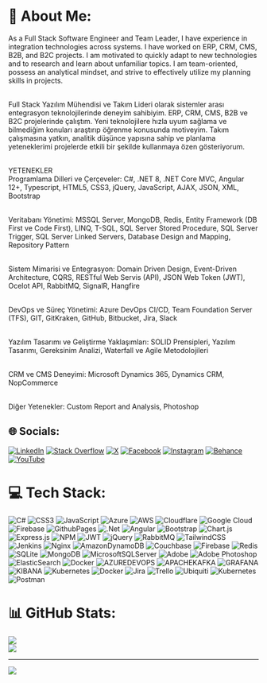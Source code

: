 # 💫 About Me:
As a Full Stack Software Engineer and Team Leader, I have experience in integration technologies across systems. I have worked on ERP, CRM, CMS, B2B, and B2C projects. I am motivated to quickly adapt to new technologies and to research and learn about unfamiliar topics. I am team-oriented, possess an analytical mindset, and strive to effectively utilize my planning skills in projects.<br><br>

Full Stack Yazılım Mühendisi ve Takım Lideri olarak sistemler arası entegrasyon teknolojilerinde deneyim sahibiyim. ERP, CRM, CMS, B2B ve B2C projelerinde çalıştım. Yeni teknolojilere hızla uyum sağlama ve bilmediğim konuları araştırıp öğrenme konusunda motiveyim. Takım çalışmasına yatkın, analitik düşünce yapısına sahip ve planlama yeteneklerimi projelerde etkili bir şekilde kullanmaya özen gösteriyorum.<br><br>

YETENEKLER<br> Programlama Dilleri ve Çerçeveler: C#, .NET 8, .NET Core MVC, Angular 12+, Typescript, HTML5, CSS3, jQuery, JavaScript, AJAX, JSON, XML, Bootstrap<br><br>

Veritabanı Yönetimi: MSSQL Server, MongoDB, Redis, Entity Framework (DB First ve Code First), LINQ, T-SQL, SQL Server Stored Procedure, SQL Server Trigger, SQL Server Linked Servers, Database Design and Mapping, Repository Pattern<br><br>

Sistem Mimarisi ve Entegrasyon: Domain Driven Design, Event-Driven Architecture, CQRS, RESTful Web Servis (API), JSON Web Token (JWT), Ocelot API, RabbitMQ, SignalR, Hangfire<br><br>

DevOps ve Süreç Yönetimi: Azure DevOps CI/CD, Team Foundation Server (TFS), GIT, GitKraken, GitHub, Bitbucket, Jira, Slack<br><br>

Yazılım Tasarımı ve Geliştirme Yaklaşımları: SOLID Prensipleri, Yazılım Tasarımı, Gereksinim Analizi, Waterfall ve Agile Metodolojileri<br><br>

CRM ve CMS Deneyimi: Microsoft Dynamics 365, Dynamics CRM, NopCommerce<br><br>

Diğer Yetenekler: Custom Report and Analysis, Photoshop<br>


## 🌐 Socials:
[![LinkedIn](https://img.shields.io/badge/LinkedIn-%230077B5.svg?logo=linkedin&logoColor=white)](https://linkedin.com/in/mtngunay)
[![Stack Overflow](https://img.shields.io/badge/-Stackoverflow-FE7A16?logo=stack-overflow&logoColor=white)](https://stackoverflow.com/users/4492930/mtngunay)
[![X](https://img.shields.io/badge/X-black.svg?logo=X&logoColor=white)](https://x.com/mtngunay)
[![Facebook](https://img.shields.io/badge/Facebook-%231877F2.svg?logo=Facebook&logoColor=white)](https://facebook.com/mtngunay)
[![Instagram](https://img.shields.io/badge/Instagram-%23E4405F.svg?logo=Instagram&logoColor=white)](https://instagram.com/mtngunay)
[![Behance](https://img.shields.io/badge/Behance-1769ff?logo=behance&logoColor=white)](https://behance.net/mtngunay) 
[![YouTube](https://img.shields.io/badge/YouTube-%23FF0000.svg?logo=YouTube&logoColor=white)](https://youtube.com/@metingunay3490) 

# 💻 Tech Stack:
![C#](https://img.shields.io/badge/c%23-%23239120.svg?style=for-the-badge&logo=csharp&logoColor=white) ![CSS3](https://img.shields.io/badge/css3-%231572B6.svg?style=for-the-badge&logo=css3&logoColor=white) ![JavaScript](https://img.shields.io/badge/javascript-%23323330.svg?style=for-the-badge&logo=javascript&logoColor=%23F7DF1E) ![Azure](https://img.shields.io/badge/azure-%230072C6.svg?style=for-the-badge&logo=microsoftazure&logoColor=white) ![AWS](https://img.shields.io/badge/AWS-%23FF9900.svg?style=for-the-badge&logo=amazon-aws&logoColor=white) ![Cloudflare](https://img.shields.io/badge/Cloudflare-F38020?style=for-the-badge&logo=Cloudflare&logoColor=white) ![Google Cloud](https://img.shields.io/badge/GoogleCloud-%234285F4.svg?style=for-the-badge&logo=google-cloud&logoColor=white) ![Firebase](https://img.shields.io/badge/firebase-%23039BE5.svg?style=for-the-badge&logo=firebase) ![GithubPages](https://img.shields.io/badge/github%20pages-121013?style=for-the-badge&logo=github&logoColor=white) ![.Net](https://img.shields.io/badge/.NET-5C2D91?style=for-the-badge&logo=.net&logoColor=white) ![Angular](https://img.shields.io/badge/angular-%23DD0031.svg?style=for-the-badge&logo=angular&logoColor=white) ![Bootstrap](https://img.shields.io/badge/bootstrap-%238511FA.svg?style=for-the-badge&logo=bootstrap&logoColor=white) ![Chart.js](https://img.shields.io/badge/chart.js-F5788D.svg?style=for-the-badge&logo=chart.js&logoColor=white) ![Express.js](https://img.shields.io/badge/express.js-%23404d59.svg?style=for-the-badge&logo=express&logoColor=%2361DAFB) ![NPM](https://img.shields.io/badge/NPM-%23CB3837.svg?style=for-the-badge&logo=npm&logoColor=white) ![JWT](https://img.shields.io/badge/JWT-black?style=for-the-badge&logo=JSON%20web%20tokens) ![jQuery](https://img.shields.io/badge/jquery-%230769AD.svg?style=for-the-badge&logo=jquery&logoColor=white) ![RabbitMQ](https://img.shields.io/badge/rabbitmq-FF6600?style=for-the-badge&logo=rabbitmq&logoColor=white) ![TailwindCSS](https://img.shields.io/badge/tailwindcss-%2338B2AC.svg?style=for-the-badge&logo=tailwind-css&logoColor=white) ![Jenkins](https://img.shields.io/badge/jenkins-%232C5263.svg?style=for-the-badge&logo=jenkins&logoColor=white) ![Nginx](https://img.shields.io/badge/nginx-%23009639.svg?style=for-the-badge&logo=nginx&logoColor=white) ![AmazonDynamoDB](https://img.shields.io/badge/Amazon%20DynamoDB-4053D6?style=for-the-badge&logo=Amazon%20DynamoDB&logoColor=white) ![Couchbase](https://img.shields.io/badge/Couchbase-EA2328?style=for-the-badge&logo=couchbase&logoColor=white) ![Firebase](https://img.shields.io/badge/Firebase-039BE5?style=for-the-badge&logo=Firebase&logoColor=white) ![Redis](https://img.shields.io/badge/redis-%23DD0031.svg?style=for-the-badge&logo=redis&logoColor=white) ![SQLite](https://img.shields.io/badge/sqlite-%2307405e.svg?style=for-the-badge&logo=sqlite&logoColor=white) ![MongoDB](https://img.shields.io/badge/MongoDB-%234ea94b.svg?style=for-the-badge&logo=mongodb&logoColor=white) ![MicrosoftSQLServer](https://img.shields.io/badge/Microsoft%20SQL%20Server-CC2927?style=for-the-badge&logo=microsoft%20sql%20server&logoColor=white) ![Adobe](https://img.shields.io/badge/adobe-%23FF0000.svg?style=for-the-badge&logo=adobe&logoColor=white) ![Adobe Photoshop](https://img.shields.io/badge/adobe%20photoshop-%2331A8FF.svg?style=for-the-badge&logo=adobe%20photoshop&logoColor=white) ![ElasticSearch](https://img.shields.io/badge/-ElasticSearch-005571?style=for-the-badge&logo=elasticsearch) ![Docker](https://img.shields.io/badge/docker-%230db7ed.svg?style=for-the-badge&logo=docker&logoColor=white) ![AZUREDEVOPS](https://img.shields.io/badge/azuredevops-0078D7.svg?style=for-the-badge&logo=azuredevops&logoColor=white&color=%230078D7) ![APACHEKAFKA](https://img.shields.io/badge/apachekafka-231F20.svg?style=for-the-badge&logo=apachekafka&logoColor=white&color=%23231F20) ![GRAFANA](https://img.shields.io/badge/grafana-F46800.svg?style=for-the-badge&logo=grafana&logoColor=white&color=%23F46800) ![KIBANA](https://img.shields.io/badge/kibana-005571.svg?style=for-the-badge&logo=kibana&logoColor=white&color=%23005571) ![Kubernetes](https://img.shields.io/badge/kubernetes-%23326ce5.svg?style=for-the-badge&logo=kubernetes&logoColor=white) ![Docker](https://img.shields.io/badge/docker-%230db7ed.svg?style=for-the-badge&logo=docker&logoColor=white) ![Jira](https://img.shields.io/badge/jira-%230A0FFF.svg?style=for-the-badge&logo=jira&logoColor=white) ![Trello](https://img.shields.io/badge/Trello-%23026AA7.svg?style=for-the-badge&logo=Trello&logoColor=white) ![Ubiquiti](https://img.shields.io/badge/ubiquiti-%230559C9.svg?style=for-the-badge&logo=ubiquiti&logoColor=white) ![Kubernetes](https://img.shields.io/badge/kubernetes-%23326ce5.svg?style=for-the-badge&logo=kubernetes&logoColor=white) ![Postman](https://img.shields.io/badge/Postman-FF6C37?style=for-the-badge&logo=postman&logoColor=white)
# 📊 GitHub Stats:

![](https://github-readme-streak-stats.herokuapp.com/?user=mtngunay&theme=blue-green&hide_border=false)<br/>
![](https://github-readme-stats.vercel.app/api/top-langs/?username=mtngunay&theme=blue-green&hide_border=false&include_all_commits=true&count_private=true&layout=compact)

---
[![](https://visitcount.itsvg.in/api?id=mtngunay&icon=0&color=1)](https://visitcount.itsvg.in)

<!-- Proudly created with GPRM ( https://gprm.itsvg.in ) -->
